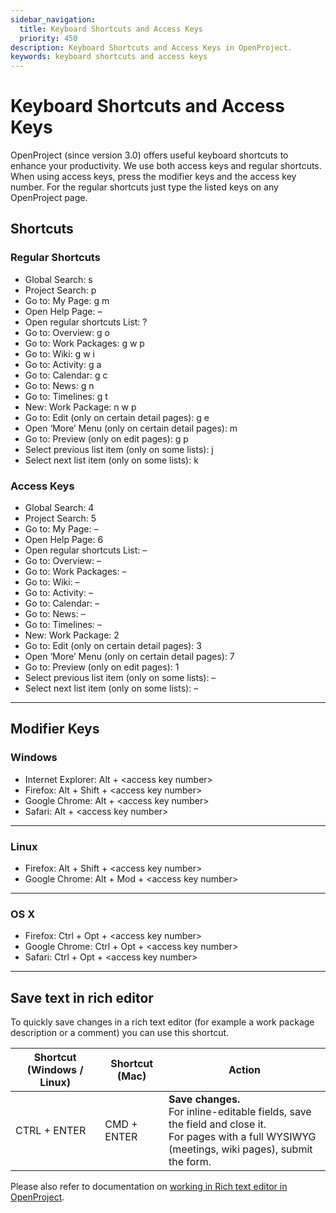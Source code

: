```yaml
---
sidebar_navigation:
  title: Keyboard Shortcuts and Access Keys
  priority: 450
description: Keyboard Shortcuts and Access Keys in OpenProject.
keywords: keyboard shortcuts and access keys
---
```

# Keyboard Shortcuts and Access Keys

OpenProject (since version 3.0) offers useful keyboard shortcuts to  enhance your productivity. We use both access keys and regular  shortcuts. When using access keys, press the modifier keys and the  access key number. For the regular shortcuts just type the listed keys  on any OpenProject page.

## Shortcuts

### Regular Shortcuts

- Global Search: s
- Project Search: p
- Go to: My Page: g m
- Open Help Page: –
- Open regular shortcuts List: ?
- Go to: Overview: g o
- Go to: Work Packages: g w p
- Go to: Wiki: g w i
- Go to: Activity: g a
- Go to: Calendar: g c
- Go to: News: g n
- Go to: Timelines: g t
- New: Work Package: n w p
- Go to: Edit (only on certain detail pages): g e
- Open ‘More’ Menu (only on certain detail pages): m
- Go to: Preview (only on edit pages): g p
- Select previous list item (only on some lists): j
- Select next list item (only on some lists): k

### Access Keys

- Global Search: 4
- Project Search: 5
- Go to: My Page: –
- Open Help Page: 6
- Open regular shortcuts List: –
- Go to: Overview: –
- Go to: Work Packages: –
- Go to: Wiki: –
- Go to: Activity: –
- Go to: Calendar: –
- Go to: News: –
- Go to: Timelines: –
- New: Work Package: 2
- Go to: Edit (only on certain detail pages): 3
- Open ‘More’ Menu (only on certain detail pages): 7
- Go to: Preview (only on edit pages): 1
- Select previous list item (only on some lists): –
- Select next list item (only on some lists): –

------

## Modifier Keys

### Windows

- Internet Explorer: Alt + &lt;access key number&gt;
- Firefox: Alt + Shift + &lt;access key number&gt;
- Google Chrome: Alt + &lt;access key number&gt;
- Safari: Alt + &lt;access key number&gt;

------

### Linux

- Firefox: Alt + Shift + &lt;access key number&gt;
- Google Chrome: Alt + Mod + &lt;access key number&gt;

------

### OS X

- Firefox:  Ctrl + Opt + &lt;access key number&gt;
- Google Chrome: Ctrl + Opt + &lt;access key number&gt;
- Safari: Ctrl + Opt + &lt;access key number&gt;

------

## Save text in rich editor

To quickly save changes in a rich text editor (for example a work package description or a comment) you can use this shortcut.

| Shortcut (Windows / Linux) | Shortcut (Mac) | Action                                                       |
| -------------------------- | -------------- | ------------------------------------------------------------ |
| CTRL + ENTER               | CMD + ENTER    | **Save changes.**<br>For inline-editable fields, save the field and close it.<br>For pages with a full WYSIWYG (meetings, wiki pages), submit the form. |

Please also refer to documentation  on [working in Rich text editor in OpenProject](../wysiwyg).
